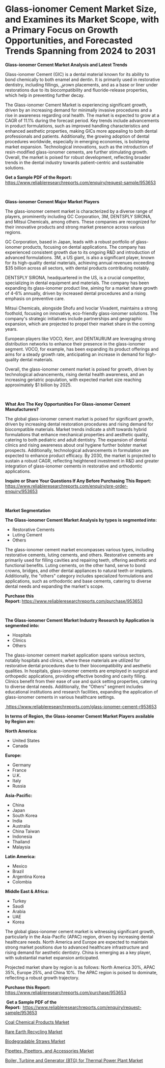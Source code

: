 <p><h1>Glass-ionomer Cement Market Size, and Examines its Market Scope, with a Primary Focus on Growth Opportunities, and Forecasted Trends Spanning from 2024 to 2031</h1></p><p><strong>Glass-ionomer Cement Market Analysis and Latest Trends</strong></p>
<p><p>Glass-ionomer Cement (GIC) is a dental material known for its ability to bond chemically to both enamel and dentin. It is primarily used in restorative dentistry, including fillings, قrown placements, and as a base or liner under restorations due to its biocompatibility and fluoride-release properties, which help in preventing further decay.</p><p>The Glass-ionomer Cement Market is experiencing significant growth, driven by an increasing demand for minimally invasive procedures and a rise in awareness regarding oral health. The market is expected to grow at a CAGR of 11.1% during the forecast period. Key trends include advancements in product formulations, such as improved handling characteristics and enhanced aesthetic properties, making GICs more appealing to both dental professionals and patients. Additionally, the growing adoption of dental procedures worldwide, especially in emerging economies, is bolstering market expansion. Technological innovations, such as the introduction of resin-modified glass-ionomer cements, are further stimulating growth. Overall, the market is poised for robust development, reflecting broader trends in the dental industry towards patient-centric and sustainable solutions.</p></p>
<p><strong>Get a Sample PDF of the Report:&nbsp;</strong> <a href="https://www.reliableresearchreports.com/enquiry/request-sample/953653?utm_campaign=24&utm_medium=2&utm_source=Github&utm_content=ia&utm_term=16112024&utm_id=glass-ionomer-cement">https://www.reliableresearchreports.com/enquiry/request-sample/953653</a></p>
<p>&nbsp;</p>
<p><strong>Glass-ionomer Cement Major Market Players</strong></p>
<p><p>The glass-ionomer cement market is characterized by a diverse range of players, prominently including GC Corporation, 3M, DENTSPLY SIRONA, and Mitsui Chemicals, among others. These companies are recognized for their innovative products and strong market presence across various regions.</p><p>GC Corporation, based in Japan, leads with a robust portfolio of glass-ionomer products, focusing on dental applications. The company has experienced consistent growth due to its ongoing R&D and introduction of advanced formulations. 3M, a US giant, is also a significant player, known for its high-quality dental materials, achieving annual revenues exceeding $35 billion across all sectors, with dental products contributing notably.</p><p>DENTSPLY SIRONA, headquartered in the US, is a crucial competitor, specializing in dental equipment and materials. The company has been expanding its glass-ionomer product line, aiming for a market share growth of 4-6% annually, driven by increased dental procedures and a rising emphasis on preventive care.</p><p>Mitsui Chemicals, alongside Shofu and Ivoclar Vivadent, maintains a strong foothold, focusing on innovative, eco-friendly glass-ionomer solutions. The company's strategic initiatives include partnerships and geographic expansion, which are projected to propel their market share in the coming years.</p><p>European players like VOCO, Kerr, and DENTAURUM are leveraging strong distribution networks to enhance their presence in the glass-ionomer segment. VOCO, for example, has been expanding its product offerings and aims for a steady growth rate, anticipating an increase in demand for high-quality dental materials.</p><p>Overall, the glass-ionomer cement market is poised for growth, driven by technological advancements, rising dental health awareness, and an increasing geriatric population, with expected market size reaching approximately $1 billion by 2025.</p></p>
<p>&nbsp;</p>
<p><strong>What Are The Key Opportunities For Glass-ionomer Cement Manufacturers?</strong></p>
<p><p>The global glass-ionomer cement market is poised for significant growth, driven by increasing dental restoration procedures and rising demand for biocompatible materials. Market trends indicate a shift towards hybrid formulations that enhance mechanical properties and aesthetic quality, catering to both pediatric and adult dentistry. The expansion of dental clinics and rising awareness about oral hygiene further bolster market prospects. Additionally, technological advancements in formulation are expected to enhance product efficacy. By 2030, the market is projected to sustain a robust CAGR, reflecting heightened investment in R&D and greater integration of glass-ionomer cements in restorative and orthodontic applications.</p></p>
<p><strong>Inquire or Share Your Questions If Any Before Purchasing This Report:</strong> <a href="https://www.reliableresearchreports.com/enquiry/pre-order-enquiry/953653?utm_campaign=24&utm_medium=2&utm_source=Github&utm_content=ia&utm_term=16112024&utm_id=glass-ionomer-cement">https://www.reliableresearchreports.com/enquiry/pre-order-enquiry/953653</a></p>
<p>&nbsp;</p>
<p><strong>Market Segmentation</strong></p>
<p><strong>The Glass-ionomer Cement Market Analysis by types is segmented into:</strong></p>
<p><ul><li>Restorative Cements</li><li>Luting Cement</li><li>Others</li></ul></p>
<p><p>The glass-ionomer cement market encompasses various types, including restorative cements, luting cements, and others. Restorative cements are primarily used for filling cavities and repairing teeth, offering aesthetic and functional benefits. Luting cements, on the other hand, serve to bond crowns, bridges, and other dental appliances to natural teeth or implants. Additionally, the "others" category includes specialized formulations and applications, such as orthodontic and base cements, catering to diverse dental needs and expanding the market's scope.</p></p>
<p><strong>Purchase this Report:&nbsp;</strong><a href="https://www.reliableresearchreports.com/purchase/953653?utm_campaign=24&utm_medium=2&utm_source=Github&utm_content=ia&utm_term=16112024&utm_id=glass-ionomer-cement">https://www.reliableresearchreports.com/purchase/953653</a></p>
<p>&nbsp;</p>
<p><strong>The Glass-ionomer Cement Market Industry Research by Application is segmented into:</strong></p>
<p><ul><li>Hospitals</li><li>Clinics</li><li>Others</li></ul></p>
<p><p>The glass-ionomer cement market application spans various sectors, notably hospitals and clinics, where these materials are utilized for restorative dental procedures due to their biocompatibility and aesthetic qualities. In hospitals, glass-ionomer cements are employed in surgical and orthopedic applications, providing effective bonding and cavity filling. Clinics benefit from their ease of use and quick setting properties, catering to diverse dental needs. Additionally, the “Others” segment includes educational institutions and research facilities, expanding the application of glass-ionomer cements in various healthcare settings.</p></p>
<p><a href="https://www.reliableresearchreports.com/glass-ionomer-cement-r953653?utm_campaign=24&utm_medium=2&utm_source=Github&utm_content=ia&utm_term=16112024&utm_id=glass-ionomer-cement">&nbsp;https://www.reliableresearchreports.com/glass-ionomer-cement-r953653</a></p>
<p><strong>In terms of Region, the Glass-ionomer Cement Market Players available by Region are:</strong></p>
<p>
    <p> <strong> North America: </strong>
        <ul>
            <li>United States</li>
            <li>Canada</li>
        </ul>
        </p> 
    <p> <strong> Europe: </strong>
        <ul>
            <li>Germany</li>
            <li>France</li>
            <li>U.K.</li>
            <li>Italy</li>
            <li>Russia</li>
        </ul>
        </p> 
    <p> <strong> Asia-Pacific: </strong>
        <ul>
            <li>China</li>
            <li>Japan</li>
            <li>South Korea</li>
            <li>India</li>
            <li>Australia</li>
            <li>China Taiwan</li>
            <li>Indonesia</li>
            <li>Thailand</li>
            <li>Malaysia</li>
        </ul>
        </p> 
    <p> <strong> Latin America: </strong>
        <ul>
            <li>Mexico</li>
            <li>Brazil</li>
            <li>Argentina Korea</li>
            <li>Colombia</li>
        </ul>
        </p> 
    <p> <strong> Middle East & Africa: </strong>
        <ul>
            <li>Turkey</li>
            <li>Saudi</li>
            <li>Arabia</li>
            <li>UAE</li>
            <li>Korea</li>
        </ul>
    </p>
    </p>
<p><p>The global glass-ionomer cement market is witnessing significant growth, particularly in the Asia-Pacific (APAC) region, driven by increasing dental healthcare needs. North America and Europe are expected to maintain strong market positions due to advanced healthcare infrastructure and rising demand for aesthetic dentistry. China is emerging as a key player, with substantial market expansion anticipated. </p><p>Projected market share by region is as follows: North America 30%, APAC 35%, Europe 25%, and China 10%. The APAC region is poised to dominate, reflecting a robust growth trajectory.</p></p>
<p><strong>Purchase this Report: </strong><a href="https://www.reliableresearchreports.com/purchase/953653?utm_campaign=24&utm_medium=2&utm_source=Github&utm_content=ia&utm_term=16112024&utm_id=glass-ionomer-cement">https://www.reliableresearchreports.com/purchase/953653</a></p>
<p>&nbsp;<strong>Get a Sample PDF of the Report:&nbsp;&nbsp;</strong><a href="https://www.reliableresearchreports.com/enquiry/request-sample/953653?utm_campaign=24&utm_medium=2&utm_source=Github&utm_content=ia&utm_term=16112024&utm_id=glass-ionomer-cement">https://www.reliableresearchreports.com/enquiry/request-sample/953653</a></p>
<p><strong></strong></p>
<p><p><a href="https://issuu.com/reportprime-2/docs/coal-chemical-products-market-size-_162ab282327209?utm_campaign=24&utm_medium=2&utm_source=Github&utm_content=ia&utm_term=16112024&utm_id=glass-ionomer-cement">Coal Chemical Products Market</a></p><p><a href="https://issuu.com/reportprime-2/docs/rare-earth-recycling-market-size-20_e8a531edc5ef94?utm_campaign=24&utm_medium=2&utm_source=Github&utm_content=ia&utm_term=16112024&utm_id=glass-ionomer-cement">Rare Earth Recycling Market</a></p><p><a href="https://www.linkedin.com/pulse/global-biodegradable-straws-market-focus-application-end-use-industry-4hame?utm_campaign=24&utm_medium=2&utm_source=Github&utm_content=ia&utm_term=16112024&utm_id=glass-ionomer-cement">Biodegradable Straws Market</a></p><p><a href="https://github.com/elizabethdagraca/Market-Research-Report-List-5/blob/main/pipettes-pipettors-and-accessories-market.md?utm_campaign=24&utm_medium=2&utm_source=Github&utm_content=ia&utm_term=16112024&utm_id=glass-ionomer-cement">Pipettes, Pipettors, and Accessories Market</a></p><p><a href="https://github.com/santosh758595/Market-Research-Report-List-6/blob/main/boiler-turbine-and-generator-btg-for-thermal-power-plant-market.md?utm_campaign=24&utm_medium=2&utm_source=Github&utm_content=ia&utm_term=16112024&utm_id=glass-ionomer-cement">Boiler, Turbine and Generator (BTG) for Thermal Power Plant Market</a></p></p>
